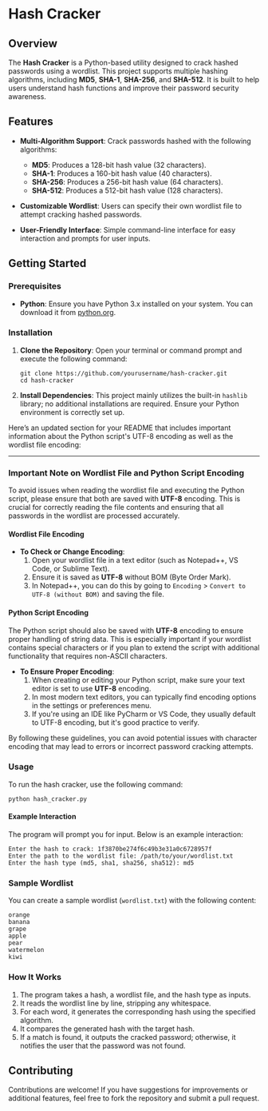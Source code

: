 # Hash Cracker
## Overview

The **Hash Cracker** is a Python-based utility designed to crack hashed passwords using a wordlist. This project supports multiple hashing algorithms, including **MD5**, **SHA-1**, **SHA-256**, and **SHA-512**. It is built to help users understand hash functions and improve their password security awareness.

## Features

- **Multi-Algorithm Support**: Crack passwords hashed with the following algorithms:
  - **MD5**: Produces a 128-bit hash value (32 characters).
  - **SHA-1**: Produces a 160-bit hash value (40 characters).
  - **SHA-256**: Produces a 256-bit hash value (64 characters).
  - **SHA-512**: Produces a 512-bit hash value (128 characters).

- **Customizable Wordlist**: Users can specify their own wordlist file to attempt cracking hashed passwords.

- **User-Friendly Interface**: Simple command-line interface for easy interaction and prompts for user inputs.

## Getting Started

### Prerequisites

- **Python**: Ensure you have Python 3.x installed on your system. You can download it from [python.org](https://www.python.org/downloads/).

### Installation

1. **Clone the Repository**: 
   Open your terminal or command prompt and execute the following command:
   ```
   git clone https://github.com/yourusername/hash-cracker.git
   cd hash-cracker
   ```

2. **Install Dependencies**: 
   This project mainly utilizes the built-in `hashlib` library; no additional installations are required. Ensure your Python environment is correctly set up.

Here’s an updated section for your README that includes important information about the Python script's UTF-8 encoding as well as the wordlist file encoding:

---

### Important Note on Wordlist File and Python Script Encoding

To avoid issues when reading the wordlist file and executing the Python script, please ensure that both are saved with **UTF-8** encoding. This is crucial for correctly reading the file contents and ensuring that all passwords in the wordlist are processed accurately.

#### Wordlist File Encoding

- **To Check or Change Encoding**:
  1. Open your wordlist file in a text editor (such as Notepad++, VS Code, or Sublime Text).
  2. Ensure it is saved as **UTF-8** without BOM (Byte Order Mark).
  3. In Notepad++, you can do this by going to `Encoding` > `Convert to UTF-8 (without BOM)` and saving the file.

#### Python Script Encoding

The Python script should also be saved with **UTF-8** encoding to ensure proper handling of string data. This is especially important if your wordlist contains special characters or if you plan to extend the script with additional functionality that requires non-ASCII characters.

- **To Ensure Proper Encoding**:
  1. When creating or editing your Python script, make sure your text editor is set to use **UTF-8** encoding.
  2. In most modern text editors, you can typically find encoding options in the settings or preferences menu.
  3. If you're using an IDE like PyCharm or VS Code, they usually default to UTF-8 encoding, but it's good practice to verify.

By following these guidelines, you can avoid potential issues with character encoding that may lead to errors or incorrect password cracking attempts.

### Usage

To run the hash cracker, use the following command:
```
python hash_cracker.py
```

#### Example Interaction

The program will prompt you for input. Below is an example interaction:
```
Enter the hash to crack: 1f3870be274f6c49b3e31a0c6728957f
Enter the path to the wordlist file: /path/to/your/wordlist.txt
Enter the hash type (md5, sha1, sha256, sha512): md5
```

### Sample Wordlist

You can create a sample wordlist (`wordlist.txt`) with the following content:
```
orange
banana
grape
apple
pear
watermelon
kiwi
```

### How It Works

1. The program takes a hash, a wordlist file, and the hash type as inputs.
2. It reads the wordlist line by line, stripping any whitespace.
3. For each word, it generates the corresponding hash using the specified algorithm.
4. It compares the generated hash with the target hash.
5. If a match is found, it outputs the cracked password; otherwise, it notifies the user that the password was not found.

## Contributing

Contributions are welcome! If you have suggestions for improvements or additional features, feel free to fork the repository and submit a pull request.
